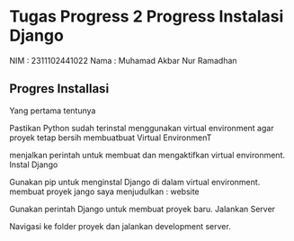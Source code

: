 # Tugas Progress 2  Progress Instalasi Django

  NIM : 2311102441022 Nama : Muhamad Akbar Nur Ramadhan

## Progres Installasi

Yang pertama tentunya

Pastikan Python sudah terinstal 
menggunakan virtual environment agar proyek tetap bersih
membuatbuat Virtual EnvironmenT

menjalkan perintah untuk membuat dan mengaktifkan virtual environment.
Instal Django

Gunakan pip untuk menginstal Django di dalam virtual environment.
membuat proyek jango saya menjudulkan : website

Gunakan perintah Django untuk membuat proyek baru.
Jalankan Server

Navigasi ke folder proyek dan jalankan development server.


